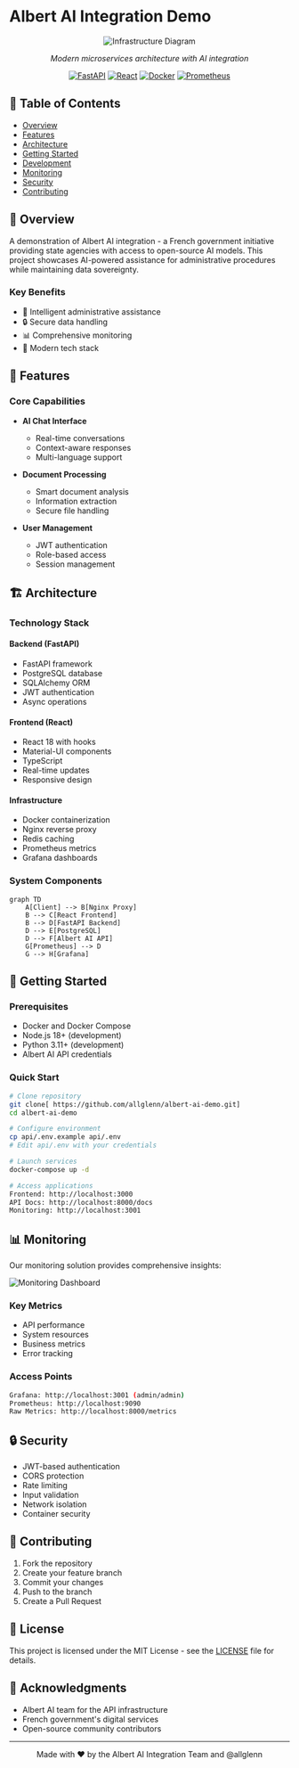 # Albert AI Integration Demo

<div align="center">

![Infrastructure Diagram](infra.png)

*Modern microservices architecture with AI integration*

[![FastAPI](https://img.shields.io/badge/FastAPI-005571?style=for-the-badge&logo=fastapi)](https://fastapi.tiangolo.com/)
[![React](https://img.shields.io/badge/React-20232A?style=for-the-badge&logo=react&logoColor=61DAFB)](https://reactjs.org/)
[![Docker](https://img.shields.io/badge/Docker-2CA5E0?style=for-the-badge&logo=docker&logoColor=white)](https://www.docker.com/)
[![Prometheus](https://img.shields.io/badge/Prometheus-E6522C?style=for-the-badge&logo=prometheus&logoColor=white)](https://prometheus.io/)

</div>

## 📑 Table of Contents
- [Overview](#-overview)
- [Features](#-features)
- [Architecture](#-architecture)
- [Getting Started](#-getting-started)
- [Development](#-development)
- [Monitoring](#-monitoring)
- [Security](#-security)
- [Contributing](#-contributing)

## 🎯 Overview

A demonstration of Albert AI integration - a French government initiative providing state agencies with access to open-source AI models. This project showcases AI-powered assistance for administrative procedures while maintaining data sovereignty.

### Key Benefits
- 🤖 Intelligent administrative assistance
- 🔒 Secure data handling
- 📊 Comprehensive monitoring
- 🚀 Modern tech stack

## 💫 Features

### Core Capabilities
- **AI Chat Interface**
  - Real-time conversations
  - Context-aware responses
  - Multi-language support

- **Document Processing**
  - Smart document analysis
  - Information extraction
  - Secure file handling

- **User Management**
  - JWT authentication
  - Role-based access
  - Session management

## 🏗 Architecture

### Technology Stack

#### Backend (FastAPI)
- FastAPI framework
- PostgreSQL database
- SQLAlchemy ORM
- JWT authentication
- Async operations

#### Frontend (React)
- React 18 with hooks
- Material-UI components
- TypeScript
- Real-time updates
- Responsive design

#### Infrastructure
- Docker containerization
- Nginx reverse proxy
- Redis caching
- Prometheus metrics
- Grafana dashboards

### System Components

```mermaid
graph TD
    A[Client] --> B[Nginx Proxy]
    B --> C[React Frontend]
    B --> D[FastAPI Backend]
    D --> E[PostgreSQL]
    D --> F[Albert AI API]
    G[Prometheus] --> D
    G --> H[Grafana]
```

## 🚀 Getting Started

### Prerequisites
- Docker and Docker Compose
- Node.js 18+ (development)
- Python 3.11+ (development)
- Albert AI API credentials

### Quick Start
```bash
# Clone repository
git clone[ https://github.com/allglenn/albert-ai-demo.git]
cd albert-ai-demo

# Configure environment
cp api/.env.example api/.env
# Edit api/.env with your credentials

# Launch services
docker-compose up -d

# Access applications
Frontend: http://localhost:3000
API Docs: http://localhost:8000/docs
Monitoring: http://localhost:3001
```

## 📊 Monitoring

Our monitoring solution provides comprehensive insights:

![Monitoring Dashboard](monitoring-dashboard.png)

### Key Metrics
- API performance
- System resources
- Business metrics
- Error tracking

### Access Points
```bash
Grafana: http://localhost:3001 (admin/admin)
Prometheus: http://localhost:9090
Raw Metrics: http://localhost:8000/metrics
```

## 🔒 Security

- JWT-based authentication
- CORS protection
- Rate limiting
- Input validation
- Network isolation
- Container security

## 🤝 Contributing

1. Fork the repository
2. Create your feature branch
3. Commit your changes
4. Push to the branch
5. Create a Pull Request

## 📄 License

This project is licensed under the MIT License - see the [LICENSE](LICENSE) file for details.

## 🙏 Acknowledgments

- Albert AI team for the API infrastructure
- French government's digital services
- Open-source community contributors

---

<div align="center">
Made with ❤️ by the Albert AI Integration Team and @allglenn
</div>

